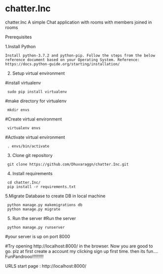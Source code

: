 # chatter.Inc
chatter.Inc A simple Chat application with rooms with members joined in rooms



Prerequisites

   1.Install Python

    Install python-3.7.2 and python-pip. Follow the steps from the below reference document based on your Operating System. Reference: https://docs.python-guide.org/starting/installation/

   2. Setup virtual environment

   #install virtualenv

     sudo pip install virtualenv

   #make directory for virtualenv

     mkdir envs

   #Create virtual environment

     virtualenv envs

   #Activate virtual environment

     . envs/bin/activate

   3. Clone git repository

     git clone https://github.com/Dhuvaraggn/chatter.Inc.git

   4. Install requirements

     cd chatter.Inc/
     pip install -r requirements.txt

   5.Migrate Database to create DB in local machine
      
     python manage.py makemigrations db  
     python manage.py migrate
     
   5. Run the server
     #Run the server

     python manage.py runserver

   #your server is up on port 8000

   #Try opening http://localhost:8000/ in the browser. Now you are good to go. plz at first create a account my clicking sign up first time. then its fun....
   FunPandrooo!!!!!!!!!

URLS start page : http://localhost:8000/
